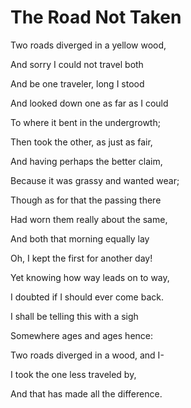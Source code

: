 # The Road Not Taken

Two roads diverged in a yellow wood, 

And sorry I could not travel both 

And be one traveler, long I stood 

And looked down one as far as I could 

To where it bent in the undergrowth; 

Then took the other, as just as fair, 

And having perhaps the better claim, 

Because it was grassy and wanted wear; 

Though as for that the passing there 

Had worn them really about the same, 

And both that morning equally lay 

Oh, I kept the first for another day! 

Yet knowing how way leads on to way, 

I doubted if I should ever come back. 

I shall be telling this with a sigh 

Somewhere ages and ages hence: 

Two roads diverged in a wood, and I- 

I took the one less traveled by, 

And that has made all the difference.
